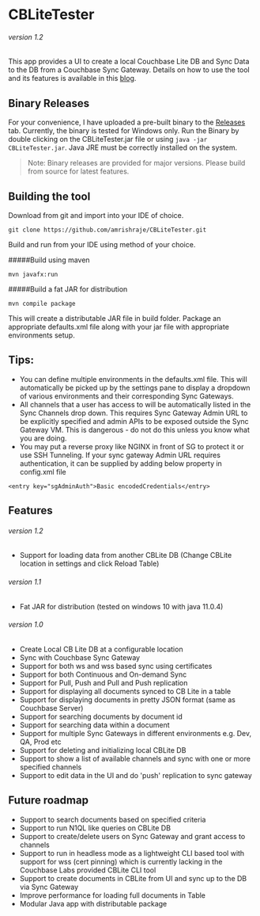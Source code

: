 # CBLiteTester 
###### version 1.2
This app provides a UI to create a local Couchbase Lite DB and Sync Data to the DB from a Couchbase Sync Gateway. Details on how to use the tool and its features is available in this [blog](https://amrishraje.github.io/CBLiteTester.html).

## Binary Releases
For your convenience, I have uploaded a pre-built binary to the [Releases](https://github.com/amrishraje/CBLiteTester/releases) tab. Currently, the binary is tested for Windows only.
Run the Binary by double clicking on the CBLiteTester.jar file or using ``java -jar CBLiteTester.jar``. Java JRE must be correctly installed on the system.
 
> Note: Binary releases are provided for major versions. Please build from source for latest features. 

## Building the tool
Download from git and import into your IDE of choice.
```
git clone https://github.com/amrishraje/CBLiteTester.git  
```
Build and run from your IDE using method of your choice. 

#####Build using maven
```
mvn javafx:run
``` 
#####Build a fat JAR for distribution
```
mvn compile package
```
This will create a distributable JAR file in build folder. Package an appropriate defaults.xml file along with your jar file with appropriate environments setup.  

## Tips: 
* You can define multiple environments in the defaults.xml file. This will automatically be picked up by the
settings pane to display a dropdown of various environments and their corresponding Sync Gateways.
* All channels that a user has access to will be automatically listed in the Sync Channels drop down. This requires Sync Gateway Admin URL to be explicitly specified and admin APIs to be exposed outside the Sync Gateway VM. This is dangerous - do not do this unless you know what you are doing.
* You may put a reverse proxy like NGINX in front of SG to protect it or use SSH Tunneling. If your sync gateway Admin URL requires authentication, it can be supplied by adding below property in config.xml file
```
<entry key="sgAdminAuth">Basic encodedCredentials</entry>
``` 

## Features
###### version 1.2
* Support for loading data from another CBLite DB (Change CBLite location in settings and click Reload Table)
###### version 1.1
* Fat JAR for distribution (tested on windows 10 with java 11.0.4)
###### version 1.0
* Create Local CB Lite DB at a configurable location
* Sync with Couchbase Sync Gateway
* Support for both ws and wss based sync using certificates
* Support for both Continuous and On-demand Sync
* Support for Pull, Push and Pull and Push replication
* Support for displaying all documents synced to CB Lite in a table
* Support for displaying documents in pretty JSON format (same as Couchbase Server)
* Support for searching documents by document id
* Support for searching data within a document
* Support for multiple Sync Gateways in different environments e.g. Dev, QA, Prod etc
* Support for deleting and initializing local CBLite DB
* Support to show a list of available channels and sync with one or more specified channels
* Support to edit data in the UI and do 'push' replication to sync gateway

## Future roadmap 
* Support to search documents based on specified criteria
* Support to run N1QL like queries on CBLite DB
* Support to create/delete users on Sync Gateway and grant access to channels
* Support to run in headless mode as a lightweight CLI based tool with support for wss (cert pinning) which is currently lacking in the Couchbase Labs provided CBLite CLI tool
* Support to create documents in CBLite from UI and sync up to the DB via Sync Gateway
* Improve performance for loading full documents in Table
* Modular Java app with distributable package
